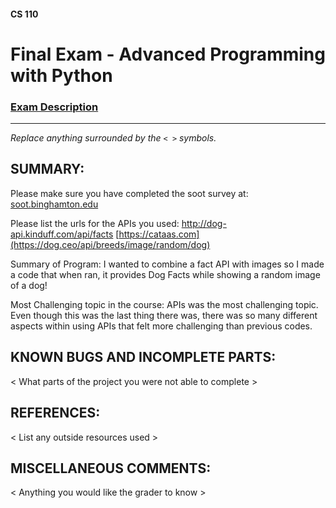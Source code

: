 #### CS 110
# Final Exam - Advanced Programming with Python

### [Exam Description](https://docs.google.com/document/d/1FI-WV95nSTK1JMg5j5sKhxcbl46DPVPkBrxC3FMo45g/edit?usp=sharing)

***

_Replace anything surrounded by the `< >` symbols._

## SUMMARY:
Please make sure you have completed the soot survey at:
    [soot.binghamton.edu](https://soot.binghamton.edu)

Please list the urls for the APIs you used:
http://dog-api.kinduff.com/api/facts
[https://cataas.com](https://dog.ceo/api/breeds/image/random/dog)

Summary of Program:
I wanted to combine a fact API with images so I made a code that when ran, it provides Dog Facts while showing a random image of a dog!

Most Challenging topic in the course:
APIs was the most challenging topic. Even though this was the last thing there was, there was so many different aspects within using APIs that felt more challenging than previous codes.
## KNOWN BUGS AND INCOMPLETE PARTS:
 < What parts of the project you were not able to complete >

## REFERENCES:
 < List any outside resources used >

## MISCELLANEOUS COMMENTS:
 < Anything you would like the grader to know >

